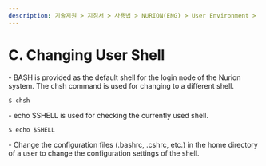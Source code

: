 ```yaml
---
description: 기술지원 > 지침서 > 사용법 > NURION(ENG) > User Environment > C. Changing User Shell
---
```


# C. Changing User Shell

\- BASH is provided as the default shell for the login node of the Nurion system. The chsh command is used for changing to a different shell.

```
$ chsh
```

\- echo $SHELL is used for checking the currently used shell.

```
$ echo $SHELL
```

\- Change the configuration files (.bashrc, .cshrc, etc.) in the home directory of a user to change the configuration settings of the shell.
